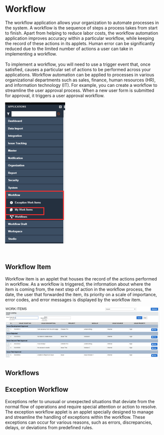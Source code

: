 # Workflow
The workflow application allows your organization to automate processes in the system.  A workflow is the sequence of steps a process takes from start to finish. Apart from helping to reduce labor costs, the workflow automation application improves accuracy within a particular workflow, while keeping the record of these actions in its applets.  Human error can be significantly reduced due to the limited number of actions a user can take in implementing a workflow.<br><br>
To implement a workflow, you will need to use a trigger event that, once satisfied, causes a particular set of actions to be performed across your applications. Workflow automation can be applied to processes in various organizational departments such as sales, finance, human resources (HR), and information technology (IT). For example, you can create a workflow to streamline the user approval process. When a new user form is submitted for approval, it triggers a user approval workflow.<br>
    <div class="centered-container">
    <p class="left">
        <img src="images/end_user_images/workflow.png"><br>
    </p>
    </div>
<br>
## Workflow Item
Workflow item is an applet that houses the record of the actions performed in workflow. As a workflow is triggered, the information about where the item is coming from, the next step of action in the workflow process, the date, the user that forwarded the item, its priority on a scale of importance, error codes, and error messages is displayed by the workflow item.<br>

  <div class="centered-container">
    <p class="left">
      <img src="images/end_user_images/workflow_item.png">
    </p>
  </div>

## Workflows
## Exception Workflow
Exceptions refer to unusual or unexpected situations that deviate from the normal flow of operations and require special attention or action to resolve. <br>
The exception workflow applet is an applet specially designed to manage and streamline the handling of exceptions within the workflow. 
These exceptions can occur for various reasons, such as errors, discrepancies, delays, or deviations from predefined rules.